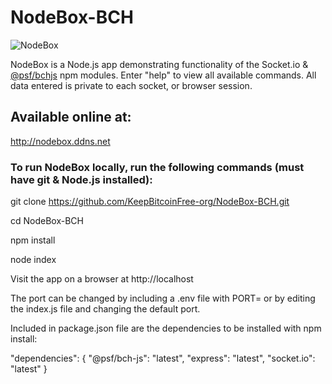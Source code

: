 # NodeBox-BCH

![NodeBox](https://keepbitcoinfree.org/wp-content/uploads/2019/11/NodeBox-logo.png)

NodeBox is a Node.js app demonstrating functionality of the Socket.io & [@psf/bchjs](https://www.npmjs.com/package/@psf/bch-js) npm modules. Enter "help" to view all available commands. All data entered is private to each socket, or browser session.

## Available online at:
http://nodebox.ddns.net

### To run NodeBox locally, run the following commands (must have git & Node.js installed):

git clone https://github.com/KeepBitcoinFree-org/NodeBox-BCH.git

cd NodeBox-BCH

npm install

node index

Visit the app on a browser at http://localhost

The port can be changed by including a .env file with PORT= or by editing the index.js file and changing the default port.

Included in package.json file are the dependencies to be installed with npm install:

  "dependencies": {
    "@psf/bch-js": "latest",
    "express": "latest",
    "socket.io": "latest" 
  }
